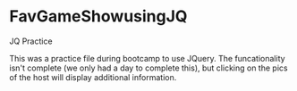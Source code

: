 # FavGameShowusingJQ
JQ Practice

This was a practice file during bootcamp to use JQuery. The funcationality isn't complete (we only had a day to complete this), but clicking on the pics of the host will display additional information.  
